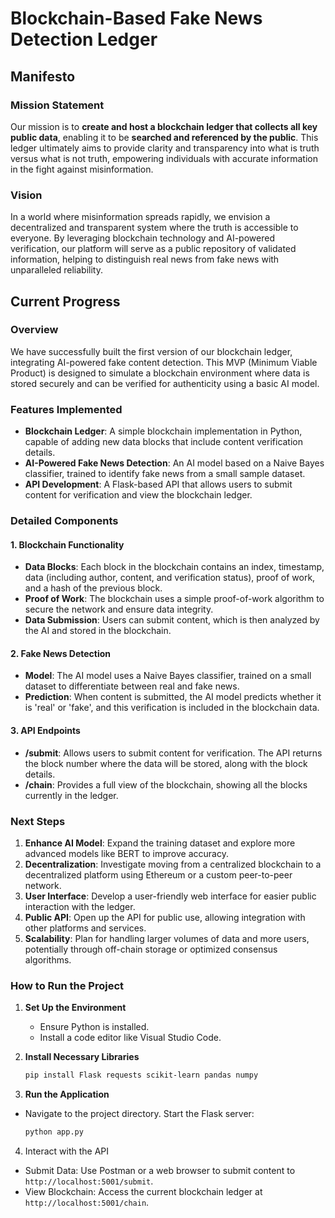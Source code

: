 # Blockchain-Based Fake News Detection Ledger

## Manifesto

### Mission Statement
Our mission is to **create and host a blockchain ledger that collects all key public data**, enabling it to be **searched and referenced by the public**. This ledger ultimately aims to provide clarity and transparency into what is truth versus what is not truth, empowering individuals with accurate information in the fight against misinformation.

### Vision
In a world where misinformation spreads rapidly, we envision a decentralized and transparent system where the truth is accessible to everyone. By leveraging blockchain technology and AI-powered verification, our platform will serve as a public repository of validated information, helping to distinguish real news from fake news with unparalleled reliability.

## Current Progress

### Overview
We have successfully built the first version of our blockchain ledger, integrating AI-powered fake content detection. This MVP (Minimum Viable Product) is designed to simulate a blockchain environment where data is stored securely and can be verified for authenticity using a basic AI model.

### Features Implemented
- **Blockchain Ledger**: A simple blockchain implementation in Python, capable of adding new data blocks that include content verification details.
- **AI-Powered Fake News Detection**: An AI model based on a Naive Bayes classifier, trained to identify fake news from a small sample dataset.
- **API Development**: A Flask-based API that allows users to submit content for verification and view the blockchain ledger.

### Detailed Components

#### 1. **Blockchain Functionality**
   - **Data Blocks**: Each block in the blockchain contains an index, timestamp, data (including author, content, and verification status), proof of work, and a hash of the previous block.
   - **Proof of Work**: The blockchain uses a simple proof-of-work algorithm to secure the network and ensure data integrity.
   - **Data Submission**: Users can submit content, which is then analyzed by the AI and stored in the blockchain.

#### 2. **Fake News Detection**
   - **Model**: The AI model uses a Naive Bayes classifier, trained on a small dataset to differentiate between real and fake news.
   - **Prediction**: When content is submitted, the AI model predicts whether it is 'real' or 'fake', and this verification is included in the blockchain data.

#### 3. **API Endpoints**
   - **/submit**: Allows users to submit content for verification. The API returns the block number where the data will be stored, along with the block details.
   - **/chain**: Provides a full view of the blockchain, showing all the blocks currently in the ledger.

### Next Steps
1. **Enhance AI Model**: Expand the training dataset and explore more advanced models like BERT to improve accuracy.
2. **Decentralization**: Investigate moving from a centralized blockchain to a decentralized platform using Ethereum or a custom peer-to-peer network.
3. **User Interface**: Develop a user-friendly web interface for easier public interaction with the ledger.
4. **Public API**: Open up the API for public use, allowing integration with other platforms and services.
5. **Scalability**: Plan for handling larger volumes of data and more users, potentially through off-chain storage or optimized consensus algorithms.

### How to Run the Project

1. **Set Up the Environment**
   - Ensure Python is installed.
   - Install a code editor like Visual Studio Code.

2. **Install Necessary Libraries**
   ```bash
   pip install Flask requests scikit-learn pandas numpy
3. **Run the Application**
* Navigate to the project directory.
Start the Flask server:
    ```bash
    python app.py
4. Interact with the API
* Submit Data: Use Postman or a web browser to submit content to 
`http://localhost:5001/submit`.
* View Blockchain: Access the current blockchain ledger at 
`http://localhost:5001/chain`.